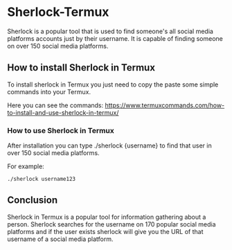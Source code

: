 # Sherlock-Termux
Sherlock is a popular tool that is used to find someone's all social media platforms accounts just by their username. It is capable of finding someone on over 150 social media platforms.
## How to install Sherlock in Termux
To install sherlock in Termux you just need to copy the paste some simple commands into your Termux.

Here you can see the commands:
https://www.termuxcommands.com/how-to-install-and-use-sherlock-in-termux/

### How to use Sherlock in Termux
After installation you can type ./sherlock {username} to find that user in over 150 social media platforms.

For example:
```
./sherlock username123
```
## Conclusion 
Sherlock in Termux is a popular tool for information gathering about a person. Sherlock searches for the username on 170 popular social media platforms and if the user exists sherlock will give you the URL of that username of a social media platform.
